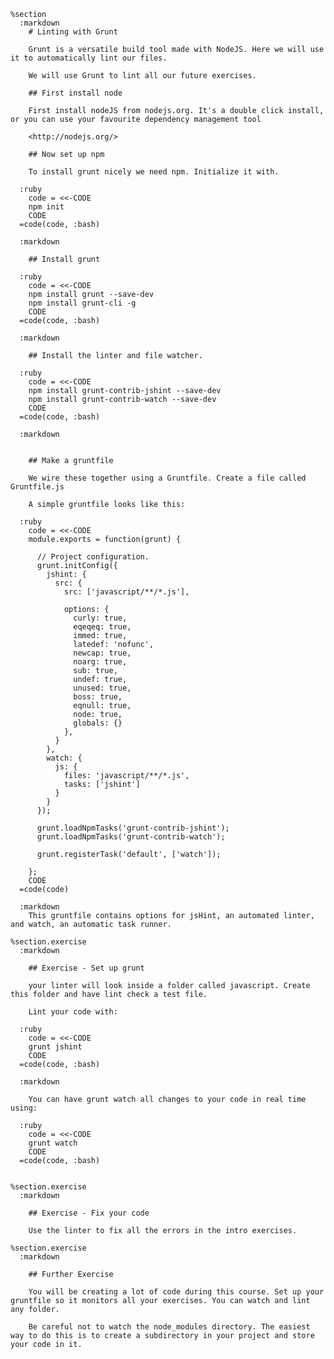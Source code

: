     %section
      :markdown
        # Linting with Grunt

        Grunt is a versatile build tool made with NodeJS. Here we will use it to automatically lint our files.

        We will use Grunt to lint all our future exercises.

        ## First install node

        First install nodeJS from nodejs.org. It's a double click install, or you can use your favourite dependency management tool

        <http://nodejs.org/>

        ## Now set up npm

        To install grunt nicely we need npm. Initialize it with.

      :ruby
        code = <<-CODE
        npm init
        CODE
      =code(code, :bash)

      :markdown

        ## Install grunt

      :ruby
        code = <<-CODE
        npm install grunt --save-dev
        npm install grunt-cli -g
        CODE
      =code(code, :bash)

      :markdown

        ## Install the linter and file watcher.

      :ruby
        code = <<-CODE
        npm install grunt-contrib-jshint --save-dev
        npm install grunt-contrib-watch --save-dev
        CODE
      =code(code, :bash)

      :markdown


        ## Make a gruntfile

        We wire these together using a Gruntfile. Create a file called Gruntfile.js

        A simple gruntfile looks like this:

      :ruby
        code = <<-CODE
        module.exports = function(grunt) {

          // Project configuration.
          grunt.initConfig({
            jshint: {
              src: {
                src: ['javascript/**/*.js'],

                options: {
                  curly: true,
                  eqeqeq: true,
                  immed: true,
                  latedef: 'nofunc',
                  newcap: true,
                  noarg: true,
                  sub: true,
                  undef: true,
                  unused: true,
                  boss: true,
                  eqnull: true,
                  node: true,
                  globals: {}
                },
              }
            },
            watch: {
              js: {
                files: 'javascript/**/*.js',
                tasks: ['jshint']
              }
            }
          });

          grunt.loadNpmTasks('grunt-contrib-jshint');
          grunt.loadNpmTasks('grunt-contrib-watch');

          grunt.registerTask('default', ['watch']);

        };
        CODE
      =code(code)

      :markdown
        This gruntfile contains options for jsHint, an automated linter, and watch, an automatic task runner.

    %section.exercise
      :markdown

        ## Exercise - Set up grunt

        your linter will look inside a folder called javascript. Create this folder and have lint check a test file.

        Lint your code with:

      :ruby
        code = <<-CODE
        grunt jshint
        CODE
      =code(code, :bash)

      :markdown

        You can have grunt watch all changes to your code in real time using:

      :ruby
        code = <<-CODE
        grunt watch
        CODE
      =code(code, :bash)


    %section.exercise
      :markdown

        ## Exercise - Fix your code

        Use the linter to fix all the errors in the intro exercises.

    %section.exercise
      :markdown

        ## Further Exercise

        You will be creating a lot of code during this course. Set up your gruntfile so it monitors all your exercises. You can watch and lint any folder.

        Be careful not to watch the node_modules directory. The easiest way to do this is to create a subdirectory in your project and store your code in it.
